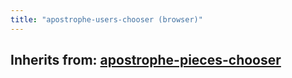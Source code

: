 ```yaml
---
title: "apostrophe-users-chooser (browser)"
---
```

## Inherits from: [apostrophe-pieces-chooser](../apostrophe-pieces/browser-apostrophe-pieces-chooser.html)

